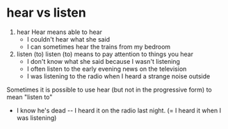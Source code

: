 # hear vs listen

1. hear
    Hear means able to hear
    - I couldn't hear what she said
    - I can sometimes hear the trains from my bedroom
1. listen (to)
    listen (to) means to pay attention to things you hear
    - I don't know what she said because I wasn't listening
    - I often listen to the early evening news on the television
    - I was listening to the radio when I heard a strange noise outside

Sometimes it is possible to use hear (but not in the progressive form) to mean "listen to"
- I know he's dead -- I heard it on the radio last night. (= I heard it when I was listening)